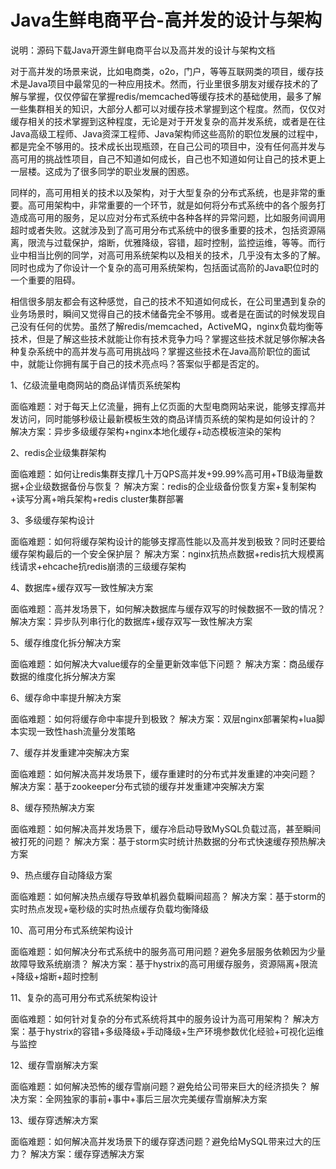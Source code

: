 # Java生鲜电商平台-高并发的设计与架构

说明：源码下载Java开源生鲜电商平台以及高并发的设计与架构文档

对于高并发的场景来说，比如电商类，o2o，门户，等等互联网类的项目，缓存技术是Java项目中最常见的一种应用技术。然而，行业里很多朋友对缓存技术的了解与掌握，仅仅停留在掌握redis/memcached等缓存技术的基础使用，最多了解一些集群相关的知识，大部分人都可以对缓存技术掌握到这个程度。然而，仅仅对缓存相关的技术掌握到这种程度，无论是对于开发复杂的高并发系统，或者是在往Java高级工程师、Java资深工程师、Java架构师这些高阶的职位发展的过程中，都是完全不够用的。技术成长出现瓶颈，在自己公司的项目中，没有任何高并发与高可用的挑战性项目，自己不知道如何成长，自己也不知道如何让自己的技术更上一层楼。这成为了很多同学的职业发展的困惑。

同样的，高可用相关的技术以及架构，对于大型复杂的分布式系统，也是非常的重要。高可用架构中，非常重要的一个环节，就是如何将分布式系统中的各个服务打造成高可用的服务，足以应对分布式系统中各种各样的异常问题，比如服务间调用超时或者失败。这就涉及到了高可用分布式系统中的很多重要的技术，包括资源隔离，限流与过载保护，熔断，优雅降级，容错，超时控制，监控运维，等等。而行业中相当比例的同学，对高可用系统架构以及相关的技术，几乎没有太多的了解。同时也成为了你设计一个复杂的高可用系统架构，包括面试高阶的Java职位时的一个重要的阻碍。

相信很多朋友都会有这种感觉，自己的技术不知道如何成长，在公司里遇到复杂的业务场景时，瞬间又觉得自己的技术储备完全不够用。或者是在面试的时候发现自己没有任何的优势。虽然了解redis/memcached，ActiveMQ，nginx负载均衡等技术，但是了解这些技术就能让你有技术竞争力吗？掌握这些技术就足够你解决各种复杂系统中的高并发与高可用挑战吗？掌握这些技术在Java高阶职位的面试中，就能让你拥有属于自己的技术亮点吗？答案似乎都是否定的。

1、亿级流量电商网站的商品详情页系统架构
 
面临难题：对于每天上亿流量，拥有上亿页面的大型电商网站来说，能够支撑高并发访问，同时能够秒级让最新模板生效的商品详情页系统的架构是如何设计的？
解决方案：异步多级缓存架构+nginx本地化缓存+动态模板渲染的架构

2、redis企业级集群架构
 
面临难题：如何让redis集群支撑几十万QPS高并发+99.99%高可用+TB级海量数据+企业级数据备份与恢复？
解决方案：redis的企业级备份恢复方案+复制架构+读写分离+哨兵架构+redis cluster集群部署
 
3、多级缓存架构设计
 
面临难题：如何将缓存架构设计的能够支撑高性能以及高并发到极致？同时还要给缓存架构最后的一个安全保护层？
解决方案：nginx抗热点数据+redis抗大规模离线请求+ehcache抗redis崩溃的三级缓存架构

4、数据库+缓存双写一致性解决方案
 
面临难题：高并发场景下，如何解决数据库与缓存双写的时候数据不一致的情况？
解决方案：异步队列串行化的数据库+缓存双写一致性解决方案

5、缓存维度化拆分解决方案
 
面临难题：如何解决大value缓存的全量更新效率低下问题？
解决方案：商品缓存数据的维度化拆分解决方案

6、缓存命中率提升解决方案
 
面临难题：如何将缓存命中率提升到极致？
解决方案：双层nginx部署架构+lua脚本实现一致性hash流量分发策略

7、缓存并发重建冲突解决方案
 
面临难题：如何解决高并发场景下，缓存重建时的分布式并发重建的冲突问题？
解决方案：基于zookeeper分布式锁的缓存并发重建冲突解决方案

8、缓存预热解决方案
 
面临难题：如何解决高并发场景下，缓存冷启动导致MySQL负载过高，甚至瞬间被打死的问题？
解决方案：基于storm实时统计热数据的分布式快速缓存预热解决方案

9、热点缓存自动降级方案
 
面临难题：如何解决热点缓存导致单机器负载瞬间超高？
解决方案：基于storm的实时热点发现+毫秒级的实时热点缓存负载均衡降级

10、高可用分布式系统架构设计
 
面临难题：如何解决分布式系统中的服务高可用问题？避免多层服务依赖因为少量故障导致系统崩溃？
解决方案：基于hystrix的高可用缓存服务，资源隔离+限流+降级+熔断+超时控制

11、复杂的高可用分布式系统架构设计
 
面临难题：如何针对复杂的分布式系统将其中的服务设计为高可用架构？
解决方案：基于hystrix的容错+多级降级+手动降级+生产环境参数优化经验+可视化运维与监控

12、缓存雪崩解决方案
 
面临难题：如何解决恐怖的缓存雪崩问题？避免给公司带来巨大的经济损失？
解决方案：全网独家的事前+事中+事后三层次完美缓存雪崩解决方案

13、缓存穿透解决方案
 
面临难题：如何解决高并发场景下的缓存穿透问题？避免给MySQL带来过大的压力？
解决方案：缓存穿透解决方案
 